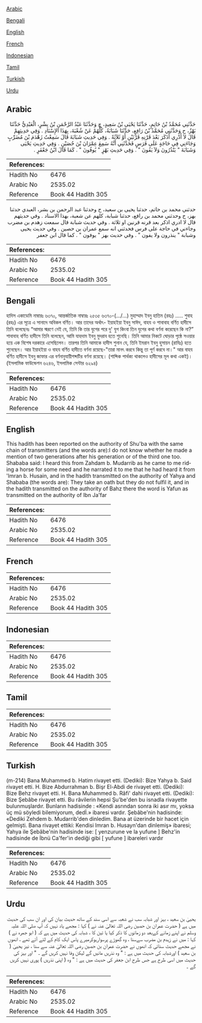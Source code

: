 [Arabic](#arabic)

[Bengali](#bengali)

[English](#english)

[French](#french)

[Indonesian](#indonesian)

[Tamil](#tamil)

[Turkish](#turkish)

[Urdu](#urdu)

## Arabic


<div dir="rtl" lang="ar" style={{fontSize:'larger',backgroundColor:'#f8f9fa',padding:20}}>
حَدَّثَنِي مُحَمَّدُ بْنُ حَاتِمٍ، حَدَّثَنَا يَحْيَى بْنُ سَعِيدٍ، ح وَحَدَّثَنَا عَبْدُ الرَّحْمَنِ بْنُ بِشْرٍ، الْعَبْدِيُّ حَدَّثَنَا بَهْزٌ، ح وَحَدَّثَنِي مُحَمَّدُ بْنُ رَافِعٍ، حَدَّثَنَا شَبَابَةُ، كُلُّهُمْ عَنْ شُعْبَةَ، بِهَذَا الإِسْنَادِ ‏.‏ وَفِي حَدِيثِهِمْ قَالَ لاَ أَدْرِي أَذَكَرَ بَعْدَ قَرْنِهِ قَرْنَيْنِ أَوْ ثَلاَثَةً ‏.‏ وَفِي حَدِيثِ شَبَابَةَ قَالَ سَمِعْتُ زَهْدَمَ بْنَ مُضَرِّبٍ وَجَاءَنِي فِي حَاجَةٍ عَلَى فَرَسٍ فَحَدَّثَنِي أَنَّهُ سَمِعَ عِمْرَانَ بْنَ حُصَيْنٍ ‏.‏ وَفِي حَدِيثِ يَحْيَى وَشَبَابَةَ ‏"‏ يَنْذُرُونَ وَلاَ يَفُونَ ‏"‏ ‏.‏ وَفِي حَدِيثِ بَهْزٍ ‏"‏ يُوفُونَ ‏"‏ ‏.‏ كَمَا قَالَ ابْنُ جَعْفَرٍ ‏.‏
</div>
<div style={{backgroundColor:'#f8f9fa',padding:20, marginBottom: 10}}><table> <thead> <tr> <th>References:</th> <th></th> </tr> </thead> <tbody><tr><td>Hadith No</td><td>6476</td></tr><tr><td>Arabic No</td><td>2535.02</td></tr><tr><td>Reference</td><td>Book 44 Hadith 305</td></tr></tbody></table></div>


<div dir="rtl" lang="ar" style={{fontSize:'larger',backgroundColor:'#f8f9fa',padding:20}}>
حدثني محمد بن حاتم، حدثنا يحيى بن سعيد، ح وحدثنا عبد الرحمن بن بشر، العبدي حدثنا بهز، ح وحدثني محمد بن رافع، حدثنا شبابة، كلهم عن شعبة، بهذا الاسناد . وفي حديثهم قال لا ادري اذكر بعد قرنه قرنين او ثلاثة . وفي حديث شبابة قال سمعت زهدم بن مضرب وجاءني في حاجة على فرس فحدثني انه سمع عمران بن حصين . وفي حديث يحيى وشبابة " ينذرون ولا يفون " . وفي حديث بهز " يوفون " . كما قال ابن جعفر
</div>
<div style={{backgroundColor:'#f8f9fa',padding:20, marginBottom: 10}}><table> <thead> <tr> <th>References:</th> <th></th> </tr> </thead> <tbody><tr><td>Hadith No</td><td>6476</td></tr><tr><td>Arabic No</td><td>2535.02</td></tr><tr><td>Reference</td><td>Book 44 Hadith 305</td></tr></tbody></table></div>

## Bengali


<div dir="ltr" lang="bn" style={{fontSize:'larger',backgroundColor:'#f8f9fa',padding:20}}>
হাদিস একাডেমি নাম্বারঃ ৬৩৭০, আন্তর্জাতিক নাম্বারঃ ২৫৩৫ ৬৩৭০-(…/...) মুহাম্মাদ ইবনু হাতিম (রহঃ) ..... শুবাহ (রহঃ) এর সূত্রে এ সানাদে অবিকল বর্ণিত। আর তাদের অর্থাৎ- ইয়াহইয়া ইবনু সাঈদ, বাহয ও শাবাবাহ বর্ণিত হাদীসে তিনি বলেছেনঃ “আমার স্মরণে নেই যে, তিনি কি তার যুগের পরে দু' যুগ কিংবা তিন যুগের কথা বর্ণনা করেছেন কি না?” শাবাবাহ বর্ণিত হাদীসে তিনি বলেছেন, আমি যাহদাম ইবনু মুদরাব হতে শুনেছি। তিনি আমার নিকটে ঘোড়ার পৃষ্ঠে সওয়ার হয়ে এক বিশেষ দরকারে এসেছিলেন। তারপর তিনি আমাকে হাদীস শুনান যে, তিনি ইমরান ইবনু হুসায়ন (রাযিঃ) হতে শুনেছেন। আর ইয়াহইয়া ও বাহয বর্ণিত হাদীতে বর্ণনা রয়েছে-"তারা মানৎ করবে কিন্তু তা পূর্ণ করবে না।" আর বাহয বর্ণিত হাদীসে ইবনু জাফার এর বর্ণনানুযায়ীশব্দটির বর্ণনা রয়েছে। (শাব্দিক পার্থক্য থাকলেও হাদীসের মূল কথা একই)। (ইসলামিক ফাউন্ডেশন ৬২৪৬, ইসলামিক সেন্টার ৬২৯৪)
</div>
<div style={{backgroundColor:'#f8f9fa',padding:20, marginBottom: 10}}><table> <thead> <tr> <th>References:</th> <th></th> </tr> </thead> <tbody><tr><td>Hadith No</td><td>6476</td></tr><tr><td>Arabic No</td><td>2535.02</td></tr><tr><td>Reference</td><td>Book 44 Hadith 305</td></tr></tbody></table></div>

## English


<div dir="ltr" lang="en" style={{fontSize:'larger',backgroundColor:'#f8f9fa',padding:20}}>
This hadith has been reported on the authority of Shu'ba with the same chain of transmitters (and the words are):I do not know whether he made a mention of two generations after his generation or of the third one too. Shababa said: I heard this from Zahdam b. Mudarrib as he came to me riding a horse for some need and he narrated it to me that he had heard it from 'Imran b. Husain, and in the hadith transmitted on the authority of Yahya and Shababa (the words are): They take an oath but they do not fulfil it, and in the hadith transmitted on the authority of Bahz there the word is Yafun as transmitted on the authority of Ibn Ja'far
</div>
<div style={{backgroundColor:'#f8f9fa',padding:20, marginBottom: 10}}><table> <thead> <tr> <th>References:</th> <th></th> </tr> </thead> <tbody><tr><td>Hadith No</td><td>6476</td></tr><tr><td>Arabic No</td><td>2535.02</td></tr><tr><td>Reference</td><td>Book 44 Hadith 305</td></tr></tbody></table></div>

## French


<div dir="ltr" lang="fr" style={{fontSize:'larger',backgroundColor:'#f8f9fa',padding:20}}>

</div>
<div style={{backgroundColor:'#f8f9fa',padding:20, marginBottom: 10}}><table> <thead> <tr> <th>References:</th> <th></th> </tr> </thead> <tbody><tr><td>Hadith No</td><td>6476</td></tr><tr><td>Arabic No</td><td>2535.02</td></tr><tr><td>Reference</td><td>Book 44 Hadith 305</td></tr></tbody></table></div>

## Indonesian


<div dir="ltr" lang="id" style={{fontSize:'larger',backgroundColor:'#f8f9fa',padding:20}}>

</div>
<div style={{backgroundColor:'#f8f9fa',padding:20, marginBottom: 10}}><table> <thead> <tr> <th>References:</th> <th></th> </tr> </thead> <tbody><tr><td>Hadith No</td><td>6476</td></tr><tr><td>Arabic No</td><td>2535.02</td></tr><tr><td>Reference</td><td>Book 44 Hadith 305</td></tr></tbody></table></div>

## Tamil


<div dir="ltr" lang="ta" style={{fontSize:'larger',backgroundColor:'#f8f9fa',padding:20}}>

</div>
<div style={{backgroundColor:'#f8f9fa',padding:20, marginBottom: 10}}><table> <thead> <tr> <th>References:</th> <th></th> </tr> </thead> <tbody><tr><td>Hadith No</td><td>6476</td></tr><tr><td>Arabic No</td><td>2535.02</td></tr><tr><td>Reference</td><td>Book 44 Hadith 305</td></tr></tbody></table></div>

## Turkish


<div dir="ltr" lang="tr" style={{fontSize:'larger',backgroundColor:'#f8f9fa',padding:20}}>
(m-214) Bana Muhammed b. Hatim rivayet etti. (Dediki): Bize Yahya b. Said rivayet etti. H. Bize Abdurrahman b. Bişr El-Abdi de rivayet etti. (Dediki): Bize Behz rivayet etti. H. Bana Muhammed b. Râfi' dahi rivayet etti. (Dediki): Bize Şebâbe rivayet etti. Bu râvilerin hepsi Şu'be'den bu isnadla rivayette bulunmuşlardır. Bunların hadisinde : «Kendi asrından sonra iki asır mı, yoksa üç mü söyledi bilemiyorum, dedİ.» ibaresi vardır. Şebâbe'nin hadisinde: «Dediki Zehdem b. Mudarrib'den dinledim. Bana at üzerinde bir hacet için gelmişti. Bana rivayet ettiki: Kendisi Imran b. Husayn'dan dinlemiş» ibaresi; Yahya ile Şebâbe'nin hadisinde ise: [ yenzurune ve la yufune ] Behz'in hadisinde de İbnü Ca'fer'in dediği gibi [ yufune ] ibareleri vardır
</div>
<div style={{backgroundColor:'#f8f9fa',padding:20, marginBottom: 10}}><table> <thead> <tr> <th>References:</th> <th></th> </tr> </thead> <tbody><tr><td>Hadith No</td><td>6476</td></tr><tr><td>Arabic No</td><td>2535.02</td></tr><tr><td>Reference</td><td>Book 44 Hadith 305</td></tr></tbody></table></div>

## Urdu


<div dir="rtl" lang="ur" style={{fontSize:'larger',backgroundColor:'#f8f9fa',padding:20}}>
یحییٰ بن سعید ، بہز اور شبابہ سب نے شعبہ سے اسی سند کے ساتھ حدیث بیان کی اور ان سب کی حدیث میں ہے ( حضرت عمران بن حصین رضی اللہ تعالیٰ عنہ نے ) کہا : مجھے یاد نہیں کہ آپ صلی اللہ علیہ وسلم نے اپنے زمانے کےبعد دو زمانوں کا ذکر کیا یا تین کا ، شبابہ کی حدیث میں ہے کہ ( ابو جمرہ نے ) کہا : میں نے زہدم بن مضرب سےسنا ، وہ گھوڑے پرسوارہوکرمیرے پاس ایک کام کے لئے آئے تھے ، انھوں نے مجھے حدیث سنائی کہ انھوں نے حضرت عمران بن حصین رضی اللہ تعالیٰ عنہ سے سنا ، نیز یحییٰ ( بن سعید ) اورشبابہ کی حدیث میں ہے : " وہ نذریں مانیں گے لیکن وفا نہیں کریں گے ۔ " اور بہز کی حدیث میں اسی طرح ہے جس طرح ابن جعفر کی حدیث میں ہے : " وہ ( اپنی نذریں ) پوری نہیں کریں گے ۔
</div>
<div style={{backgroundColor:'#f8f9fa',padding:20, marginBottom: 10}}><table> <thead> <tr> <th>References:</th> <th></th> </tr> </thead> <tbody><tr><td>Hadith No</td><td>6476</td></tr><tr><td>Arabic No</td><td>2535.02</td></tr><tr><td>Reference</td><td>Book 44 Hadith 305</td></tr></tbody></table></div>